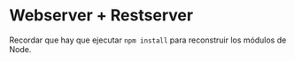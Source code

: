 # Webserver + Restserver

Recordar que hay que ejecutar ```npm install``` para reconstruir los módulos de Node.
